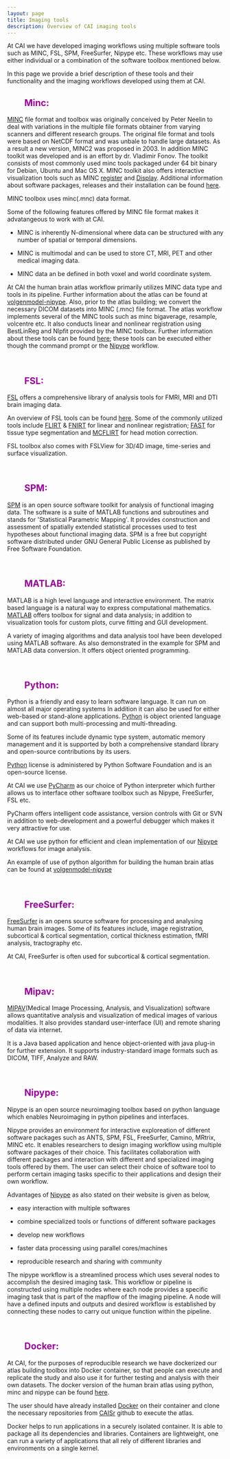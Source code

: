 ```yaml
---
layout: page
title: Imaging tools  
description: Overview of CAI imaging tools
---
```


At CAI we have developed imaging workflows using multiple software tools such as MINC, FSL, SPM, FreeSurfer, Nipype etc.
These workflows may use either individual or a combination of the software toolbox mentioned below. 

In this page we provide a brief description of these tools and their functionality and the imaging workflows developed using them at CAI.

<dl>
<dd> <h2 style="color:#990099;"> Minc: </h2> </dd>
</dl>

[MINC](http://www.bic.mni.mcgill.ca/ServicesSoftware/MINC) file format and toolbox was originally conceived by
Peter Neelin to deal with variations in the multiple file formats obtainer from varying scanners and different research groups.
The original file format and tools were based on NetCDF format and was unbale to handle large datasets. As a result a new version,
MINC2 was proposed in 2003. In addition MINC toolkit was developed and is an effort by dr. Vladimir Fonov. The toolkit consists of 
most commonly used minc tools packaged under 64 bit binary for Debian, Ubuntu and Mac OS X. MINC toolkit also offers interactive
visualization tools such as MINC [register](http://www.bic.mni.mcgill.ca/software/register/register.html) and [Display](http://www.bic.mni.mcgill.ca/software/Display/Display.html). Additional information about software packages, releases and their 
installation can be found [here](http://bic-mni.github.io/#notes-about-versions). 
    
MINC toolbox uses minc(.mnc) data format.
    
Some of the following features offered by MINC file format makes it advatangeous to work with at CAI.

* MINC is inherently N-dimensional where data can be structured with any number of spatial or temporal dimensions.

* MINC is multimodal and can be used to store CT, MRI, PET and other medical imaging data.

* MINC data an be defined in both voxel and world coordinate system.

At CAI the human brain atlas workflow primarily utilizes MINC data type and tools in its pipeline. Further information about the 
atlas can be found at [volgenmodel-nipype](https://github.com/CAIsr/volgenmodel-nipype). Also, prior to the atlas building; 
we convert the necessary DICOM datasets into MINC (.mnc) file format. The atlas workflow implements several of the MINC tools
such as minc bigaverage, resample, volcentre etc. It also conducts linear and nonlinear registration using BestLinReg and Nlpfit
provided by the MINC toolbox. Further information about these tools can be found [here](http://nipype.readthedocs.io/en/latest/interfaces/generated/nipype.interfaces.minc.minc.html); these tools can be executed 
either though the command prompt or the [Nipype](http://nipype.readthedocs.io/en/latest/) workflow.
    
<dl>
<dd> <br> </dd>
</dl>

<dl>
<dd> <h2 style="color:#990099;"> FSL: </h2> </dd>
</dl>

[FSL](http://fsl.fmrib.ox.ac.uk/fsl/fslwiki/) offers a comprehensive library of analysis tools for FMRI, MRI and DTI brain
imaging data.
   
An overview of FSL tools can be found [here](http://fsl.fmrib.ox.ac.uk/fsl/fslwiki/FslOverview). Some of the commonly utilized
tools include [FLIRT](http://fsl.fmrib.ox.ac.uk/fsl/fslwiki/FLIRT) & [FNIRT](http://fsl.fmrib.ox.ac.uk/fsl/fslwiki/FNIRT) for linear
and nonlinear registration; [FAST](http://fsl.fmrib.ox.ac.uk/fsl/fslwiki/FAST) for tissue type segmentation and [MCFLIRT](http://fsl.fmrib.ox.ac.uk/fsl/fslwiki/MCFLIRT) for head motion correction.
  
FSL toolbox also comes with FSLView for 3D/4D image, time-series and surface visualization.
   
<dl>
<dd> <br> </dd>
</dl>  

<dl>
<dd> <h2 style="color:#990099;"> SPM: </h2> </dd>
</dl>

[SPM](http://www.fil.ion.ucl.ac.uk/spm/) is an open source software toolkit for analysis of functional
imaging data. The software is a suite of MATLAB functions and subroutines and stands for 'Statistical
Parametric Mapping'. It provides construction and assessment of spatially extended statistical processes
used to test hypotheses about functional imaging data. SPM is a free but copyright software distributed under
GNU General Public License as published by Free Software Foundation.

<dl>
<dd> <br> </dd>
</dl>

<dl>
<dd> <h2 style="color:#990099;"> MATLAB: </h2> </dd>
</dl>
   
MATLAB is a high level language and interactive environment. The matrix based language is a natural way to express computational
mathematics. [MATLAB](https://au.mathworks.com/products/matlab/features.html#matlab_is_designed_for_engineers_and_scientists)
offers toolbox for signal and data analysis; in addition to visualization tools for custom plots, curve fitting and GUI development.
   
A variety of imaging algorithms and data analysis tool have been developed using MATLAB software. As also 
demonstrated in the example for SPM and MATLAB data conversion. It offers object oriented programming.
  
<dl>
<dd> <br> </dd>
</dl>

<dl>
<dd> <h2 style="color:#990099;"> Python: </h2> </dd>
</dl>
   
Python is a friendly and easy to learn software language. It can run on almost all major operating systems
In addition it can also be used for either web-based or stand-alone applications. [Python](https://ww.python.org/)
is object oriented language and can support both multi-processing and multi-threading.
   
Some of its features include dynamic type system, automatic memory management and it is supported by both a comprehensive
standard library and open-source contributions by its users.
   
[Python](https://ww.python.org/) license is administered by Python Software Foundation and is an open-source license.
   
At CAI we use [PyCharm](https://www.jetbrains.com/pycharm/) as our choice of Python interpreter which further allows us to interface
other software toolbox such as Nipype, FreeSurfer, FSL etc.
   
PyCharm offers intelligent code assistance, version controls with Git or SVN in addition to web-development and a powerful debugger
which makes it very attractive for use. 
   
At CAI we use python for efficient and clean implementation of our [Nipype](http://nipype.readthedocs.io/en/latest/) workflows for
image analysis.
   
An example of use of python algorithm for building the human brain atlas can be found at [volgenmodel-nipype](https://github.com/CAIsr/volgenmodel-nipype)
   
<dl>
<dd> <br> </dd>
</dl> 

<dl>
<dd> <h2 style="color:#990099;"> FreeSurfer: </h2> </dd>
</dl>
   
[FreeSurfer](http://freesurfer.net/) is an opens source software for processing and analysing human brain images. 
Some of its features include, image registration, subcortical & cortical segmentation, cortical thickness estimation, fMRI analysis,
tractography etc.
  
At CAI, FreeSurfer is often used for subcortical & cortical segmentation.
   
<dl>
<dd> <br> </dd>
</dl>

<dl>
<dd> <h2 style="color:#990099;"> Mipav: </h2> </dd>
</dl>

[MIPAV](https://mipav.cit.nih.gov/)(Medical Image Processing, Analysis, and Visualization) software
allows quantitative analysis and visualization of medical images of various modalities. It also
provides standard user-interface (UI) and remote sharing of data via internet.

It is a Java based application and hence object-oriented with java plug-in for further extension.
It supports industry-standard image formats such as DICOM, TIFF, Analyze and RAW.

<dl>
<dd> <br> </dd>
</dl>
   
<dl>
<dd> <h2 style="color:#990099;"> Nipype: </h2> </dd>
</dl>
   
Nipype is an open source neuroimaging toolbox based on python language which enables Neuroimaging
in python pipelines and interfaces. 
  
Nipype provides an environment for interactive exploreation of different software packages such as 
ANTS, SPM, FSL, FreeSurfer, Camino, MRtrix, MINC etc. It enables researchers to design imaging workflow 
using multiple software packages of their choice. This facilitates collaboration with different packages
and interaction with different and specialized imaging tools offered by them. The user can select their
choice of software tool to perform certain imaging tasks specific to their applications and design their 
own workflow. 
   
Advantages of [Nipype](http://nipy.org/nipype/0.10.0/) as also stated on their website is given as below,

* easy interaction with multiple softwares 

* combine specialized tools or functions of different software packages
  
* develop new workflows
  
* faster data processing using parallel cores/machines
  
* reproducible research and sharing with community
  
The nipype workflow is a streamlined process which uses several nodes to accomplish the desired 
imaging task. This workflow or pipeline is constructed using multiple nodes where each node provides a 
specific imaging task that is part of the mapflow of the imaging pipeline. A node will have a defined
inputs and outputs and desired workflow is established by connecting these nodes to carry out unique 
function within the pipeline.
  
<dl>
<dd> <br> </dd>
</dl> 

<dl>
<dd> <h2 style="color:#990099;"> Docker: </h2> </dd>
</dl>
   
At CAI, for the purposes of reproducible research we have dockerized our atlas building toolbox into
Docker container, so that people can execute and replicate the study and also use it for further 
testing and analysis with their own datasets. The docker version of the human brain atlas using python,
minc and nipype can be found [here](https://github.com/CAIsr/volgenmodel-nipype).
  
The user should have already installed [Docker](https://docs.docker.com/) on their container and clone the necessary repositories
from [CAISr](https://github.com/CAIsr/volgenmodel-nipype) github to execute the atlas.
  
Docker helps to run applications in a securely isolated container. It is able to package all its
dependencies and libraries. Containers are lightweight, one can run a variety of applications 
that all rely of different libraries and environments on a single kernel. 




